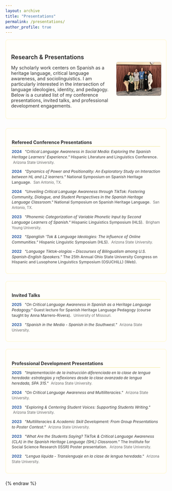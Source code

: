 ```yaml
---
layout: archive
title: "Presentations"
permalink: /presentations/
author_profile: true
---
```


<div class="presentation-intro">
  <div class="intro-text">
    <h1>Research & Presentations</h1>
    <p>
      My scholarly work centers on Spanish as a heritage language, critical language awareness, and sociolinguistics. I am particularly interested in the intersection of language ideologies, identity, and pedagogy. Below is a curated list of my conference presentations, invited talks, and professional development engagements.
    </p>
  </div>
  <div class="intro-image">
    <img src="/images/hls-groupphoto.jpg" alt="Group photo from Hispanic Linguistics Symposium">
  </div>
</div>

<style>
  /* Section container with subtle border and padding */
  .presentation-section {
    border: 2px solid #fff9db;
    border-radius: 8px;
    padding: 14px 18px;
    margin-bottom: 22px;
    background-color: #fffefa;
  }

  /* Section headers */
  .presentation-section h2 {
    font-size: 0.9rem;
    margin-bottom: 8px;
    color: #333;
    border-bottom: 1.5px solid #f0e68c;
    padding-bottom: 4px;
  }

  /* Individual presentation item */
  .presentation-item {
    margin-bottom: 12px;
    font-size: 0.75rem;
    line-height: 1.4;
  }

  /* Year styling */
  .presentation-year {
    font-weight: bold;
    color: #2c5aa0;
    margin-right: 6px;
  }

  /* Presentation title styling */
  .presentation-title {
    font-style: italic;
    color: #333;
  }

  /* Venue styling */
  .presentation-venue {
    color: #555;
    font-weight: 500;
  }

  /* Location styling */
  .presentation-location {
    color: #666;
    font-size: 0.7rem;
    margin-left: 4px;
  }

  /* Optional page title tweak */
  .page-title, h1 {
    font-size: 1.15rem;
    font-weight: 600;
    margin-bottom: 1rem;
    color: #222;
  }

  .presentation-intro {
    display: flex;
    flex-wrap: wrap;
    align-items: center;
    background-color: #fffefa;
    border: 2px solid #fff9db;
    border-radius: 8px;
    padding: 16px;
    margin-bottom: 28px;
  }

  .intro-text {
    flex: 1;
    font-size: 0.9rem; /* bumped from 0.8rem */
    color: #333;
    padding-right: 16px;
  }

  .intro-text h1 {
    font-size: 1.15rem;
    margin-bottom: 0.5rem;
    color: #222;
  }

  .intro-image {
    flex: 0 0 140px;
    text-align: right;
  }

  .intro-image img {
    max-width: 100%;
    border-radius: 6px;
    border: 1px solid #ddd;
  }

  /* Responsive for smaller screens */
  @media (max-width: 600px) {
    .presentation-intro {
      flex-direction: column;
      text-align: center;
    }
    .intro-text {
      padding-right: 0;
      margin-bottom: 16px;
    }
    .intro-image {
      flex: none;
      text-align: center;
    }
  }
</style>

<!-- Refereed Conference Presentations -->
<div class="presentation-section">
  <h2>Refereed Conference Presentations</h2>
  
  <div class="presentation-item">
    <span class="presentation-year">2024</span>
    <span class="presentation-title">"Critical Language Awareness in Social Media: Exploring the Spanish Heritage Learners' Experience."</span> 
    <span class="presentation-venue">Hispanic Literature and Linguistics Conference.</span> 
    <span class="presentation-location">Arizona State University.</span>
  </div>

  <div class="presentation-item">
    <span class="presentation-year">2024</span>
    <span class="presentation-title">"Dynamics of Power and Positionality: An Exploratory Study on Interaction between HL and L2 learners."</span> 
    <span class="presentation-venue">National Symposium on Spanish Heritage Language.</span> 
    <span class="presentation-location">San Antonio, TX.</span>
  </div>

  <div class="presentation-item">
    <span class="presentation-year">2024</span>
    <span class="presentation-title">"Unveiling Critical Language Awareness through TikTok: Fostering Community, Dialogue, and Student Perspectives in the Spanish Heritage Language Classroom."</span> 
    <span class="presentation-venue">National Symposium on Spanish Heritage Language.</span> 
    <span class="presentation-location">San Antonio, TX.</span>
  </div>

  <div class="presentation-item">
    <span class="presentation-year">2023</span>
    <span class="presentation-title">"Phonemic Categorization of Variable Phonetic Input by Second Language Learners of Spanish."</span> 
    <span class="presentation-venue">Hispanic Linguistics Symposium (HLS).</span> 
    <span class="presentation-location">Brigham Young University.</span>
  </div>

  <div class="presentation-item">
    <span class="presentation-year">2022</span>
    <span class="presentation-title">"Spanglish 'Tok & Language Ideologies: The influence of Online Communities."</span> 
    <span class="presentation-venue">Hispanic Linguistic Symposium (HLS).</span> 
    <span class="presentation-location">Arizona State University.</span>
  </div>

  <div class="presentation-item">
    <span class="presentation-year">2022</span>
    <span class="presentation-title">"Language Tiktok-ologías – Discourses of Bilingualism among U.S. Spanish-English Speakers."</span> 
    <span class="presentation-venue">The 25th Annual Ohio State University Congress on Hispanic and Lusophone Linguistics Symposium (OSUCHiLL) (Web).</span>
  </div>
</div>

<!-- Invited Talks -->
<div class="presentation-section">
  <h2>Invited Talks</h2>
  
  <div class="presentation-item">
    <span class="presentation-year">2025</span>
    <span class="presentation-title">"On Critical Language Awareness in Spanish as a Heritage Language Pedagogy."</span> 
    <span class="presentation-venue">Guest lecture for Spanish Heritage Language Pedagogy (course taught by Anna Marrero-Rivera).</span> 
    <span class="presentation-location">University of Missouri.</span>
  </div>

  <div class="presentation-item">
    <span class="presentation-year">2023</span>
    <span class="presentation-title">"Spanish in the Media - Spanish in the Southwest."</span> 
    <span class="presentation-location">Arizona State University.</span>
  </div>
</div>

<!-- Professional Development Presentations -->
<div class="presentation-section">
  <h2>Professional Development Presentations</h2>
  
  <div class="presentation-item">
    <span class="presentation-year">2025</span>
    <span class="presentation-title">"Implementación de la instrucción diferenciada en la clase de lengua heredada: estrategias y reflexiones desde la clase avanzada de lengua heredada, SPA 315."</span> 
    <span class="presentation-location">Arizona State University.</span>
  </div>

  <div class="presentation-item">
    <span class="presentation-year">2024</span>
    <span class="presentation-title">"On Critical Language Awareness and Multiliteracies."</span> 
    <span class="presentation-location">Arizona State University.</span>
  </div>

  <div class="presentation-item">
    <span class="presentation-year">2023</span>
    <span class="presentation-title">"Exploring & Centering Student Voices: Supporting Students Writing."</span> 
    <span class="presentation-location">Arizona State University.</span>
  </div>

  <div class="presentation-item">
    <span class="presentation-year">2023</span>
    <span class="presentation-title">"Multiliteracies & Academic Skill Development: From Group Presentations to Poster Contest."</span> 
    <span class="presentation-location">Arizona State University.</span>
  </div>

  <div class="presentation-item">
    <span class="presentation-year">2023</span>
    <span class="presentation-title">"What Are the Students Saying? TikTok & Critical Language Awareness (CLA) in the Spanish Heritage Language (SHL) Classroom."</span> 
    <span class="presentation-venue">The Institute for Social Science Research (ISSR) Poster presentation.</span> 
    <span class="presentation-location">Arizona State University.</span>
  </div>

  <div class="presentation-item">
    <span class="presentation-year">2022</span>
    <span class="presentation-title">"Lengua líquida - Translenguaje en la clase de lengua heredada."</span> 
    <span class="presentation-location">Arizona State University.</span>
  </div>
</div>
{% endraw %}


